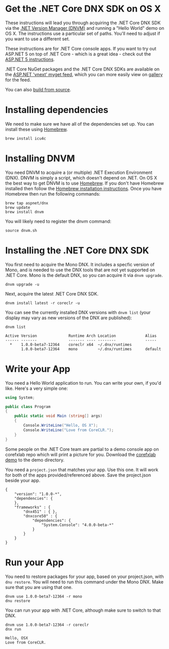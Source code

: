 Get the .NET Core DNX SDK on OS X
=================================

These instructions will lead you through acquiring the .NET Core DNX SDK via the [.NET Version Manager (DNVM)](https://github.com/aspnet/dnvm)  and running a "Hello World" demo on OS X. The instructions use a particular set of paths. You'll need to adjust if you want to use a different set.

These instructions are for .NET Core console apps. If you want to try out ASP.NET 5 on top of .NET Core - which is a great idea - check out the [ASP.NET 5 instructions](https://github.com/aspnet/home).

.NET Core NuGet packages and the .NET Core DNX SDKs are available on the [ASP.NET 'vnext' myget feed](https://www.myget.org/F/aspnetvnext), which you can more easily view on [gallery](https://www.myget.org/gallery/aspnetvnext) for the feed.

You can also [build from source](../building/osx-instructions.md). 

Installing dependencies
=======================

We need to make sure we have all of the dependencies set up. You can install these using [Homebrew](http://www.brew.sh). 

    brew install icu4c

Installing DNVM
===============

You need DNVM to acquire a (or multiple) .NET Execution Environment (DNX). DNVM is simply a script, which doesn't depend on .NET. On OS X the best way to get DNVM is to use [Homebrew](http://www.brew.sh). If you don't have Homebrew installed then follow the [Homebrew installation instructions](http://www.brew.sh). Once you have Homebrew then run the following commands:

	brew tap aspnet/dnx
	brew update
	brew install dnvm

You will likely need to register the dnvm command:

	source dnvm.sh

Installing the .NET Core DNX SDK
================================

You first need to acquire the Mono DNX. It includes a specfic version of Mono, and is needed to use the DNX tools that are not yet supported on .NET Core. Mono is the default DNX, so you can acquire it via `dnvm upgrade`.

	dnvm upgrade -u

Next, acquire the latest .NET Core DNX SDK.

	dnvm install latest -r coreclr -u

You can see the currently installed DNX versions with `dnvm list` (your display may vary as new versions of the DNX are published):

	dnvm list

```
Active Version              Runtime Arch Location             Alias
------ -------              ------- ---- --------             -----
  *    1.0.0-beta7-12364    coreclr x64  ~/.dnx/runtimes
       1.0.0-beta7-12364    mono         ~/.dnx/runtimes      default
```

Write your App
==============

You need a Hello World application to run. You can write your own, if you'd like. Here's a very simple one:

```csharp
using System;

public class Program
{
    public static void Main (string[] args)
    {
        Console.WriteLine("Hello, OS X");
        Console.WriteLine("Love from CoreCLR.");
    }
}
```

Some people on the .NET Core team are partial to a demo console app on corefxlab repo which will print a picture for you. Download the [corefxlab demo](https://raw.githubusercontent.com/dotnet/corefxlab/master/demos/CoreClrConsoleApplications/HelloWorld/HelloWorld.cs) to the demo directory.

You need a `project.json` that matches your app. Use this one. It will work for both of the apps provided/referenced above. Save the project.json beside your app.

```
{
    "version": "1.0.0-*",
    "dependencies": {
    },
    "frameworks" : {
        "dnx451" : { },
        "dnxcore50" : {
            "dependencies": {
                "System.Console": "4.0.0-beta-*"
            }
        }
    }
}
```

Run your App
============

You need to restore packages for your app, based on your project.json, with `dnu restore`. You will need to run this command under the Mono DNX. Make sure that you are using that one.

	dnvm use 1.0.0-beta7-12364 -r mono
	dnu restore

You can run your app with .NET Core, although make sure to switch to that DNX.

    dnvm use 1.0.0-beta7-12364 -r coreclr
	dnx run

	Hello, OSX
	Love from CoreCLR.
